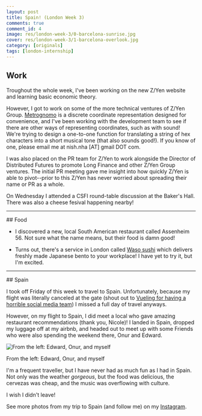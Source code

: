 ```yaml
---
layout: post
title: Spain! (London Week 3)
comments: true
comment_id: 4
image: res/london-week-3/0-barcelona-sunrise.jpg
cover: res/london-week-3/1-barcelona-overlook.jpg
category: [originals]
tags: [london-internship]
---
```

## Work

 Troughout the whole week, I've been working on the new Z/Yen website and learning basic economic theory.

However, I got to work on some of the more technical ventures of Z/Yen Group. [Metrognomo](https://www.metrognomo.com/) is a discrete coordinate representation designed for convenience, and I've been working with the development team to see if there are other ways of representing coordinates, such as with sound! We're trying to design a one-to-one function for translating a string of hex characters into a short musical tone (that also sounds good!). If you know of one, please email me at nish.nha [AT] gmail DOT com.

I was also placed on the PR team for Z/Yen to work alongside the Director of Distributed Futures to promote Long Finance and other Z/Yen Group ventures. The initial PR meeting gave me insight into how quickly Z/Yen is able to pivot--prior to this Z/Yen has never worried about spreading their name or PR as a whole.

On Wednesday I attended a CSFI round-table discussion at the Baker's Hall. There was also a cheese fesival happening nearby!

<hr>
## Food

* I discovered a new, local South American restaurant called Assenheim 56. Not sure what the name means, but their food is damn good!

* Turns out, there's a service in London called [Waso sushi](https://www.waso.tokyo/order) which delivers freshly made Japanese bento to your workplace! I have yet to try it, but I'm excited.

<hr>
## Spain

I took off Friday of this week to travel to Spain. Unfortunately, because my flight was literally canceled at the gate (shout out to [Vueling for having a horrible social media team](https://twitter.com/Nishnha/status/1002886483655712769)) I missed a full day of travel anyways.

However, on my flight to Spain, I did meet a local who gave amazing restaurant recommendations (thank you, Nicole)! I landed in Spain, dropped my luggage off at my airbnb, and headed out to meet up with some Friends who were also spending the weekend there, Onur and Edward.

![From the left: Edward, Onur, and myself](../res/london-week-3/2-friends.jpg)
<p class="caption">From the left: Edward, Onur, and myself</p>

I'm a frequent traveller, but I have never had as much fun as I had in Spain. Not only was the weather *gorgeous*, but the food was delicious, the cervezas was cheap, and the music was overflowing with culture.

I wish I didn't leave!

See more photos from my trip to Spain (and follow me) on my [Instagram](https://www.instagram.com/nishnha/).
